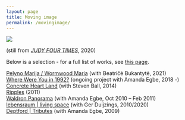 ```yaml
---
layout: page
title: Moving image
permalink: /movingimage/
---
```


![](/images/JUDYprofit.jpg)  

(still from [_JUDY FOUR TIMES_](https://vimeo.com/419995325/53ce74e295), 2020)
  
Below is a selection - for a full list of works, see [this page](https://rosedetivoli.github.io/all_works/).  

[Pelyno Marija / Wormwood Maria](https://rosedetivoli.github.io/wormwoodmaria/) (with Beatričė Bukantytė, 2021)  
[Where Were You in 1992?](http://1992.maydayrooms.org) (ongoing project with Amanda Egbe, 2018 -)  
[Concrete Heart Land](http://concreteheartland.info) (with Steven Ball, 2014)  
[Ripples](https://rosedetivoli.github.io/april_showers/) (2011)  
[Waldron Panorama](https://rosedetivoli.github.io/waldron/) (with Amanda  Egbe, Oct 2010 – Feb 2011)  
[lebensraum | living space](https://rosedetivoli.github.io/lebensraum/) (with Ger Duijzings, 2010/2020)  
[Deptford | Tributes](https://player.vimeo.com/video/129543067) (with Amanda  Egbe, 2009)  
